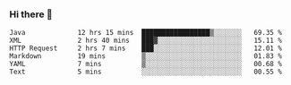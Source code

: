 ### Hi there 👋

<!--
**urzz/urzz** is a ✨ _special_ ✨ repository because its `README.md` (this file) appears on your GitHub profile.

Here are some ideas to get you started:

- 🔭 I’m currently working on ...
- 🌱 I’m currently learning ...
- 👯 I’m looking to collaborate on ...
- 🤔 I’m looking for help with ...
- 💬 Ask me about ...
- 📫 How to reach me: ...
- 😄 Pronouns: ...
- ⚡ Fun fact: ...
-->

<!--START_SECTION:waka-->

```text
Java             12 hrs 15 mins  █████████████████▒░░░░░░░   69.35 %
XML              2 hrs 40 mins   ███▓░░░░░░░░░░░░░░░░░░░░░   15.11 %
HTTP Request     2 hrs 7 mins    ███░░░░░░░░░░░░░░░░░░░░░░   12.01 %
Markdown         19 mins         ▒░░░░░░░░░░░░░░░░░░░░░░░░   01.83 %
YAML             7 mins          ▒░░░░░░░░░░░░░░░░░░░░░░░░   00.68 %
Text             5 mins          ░░░░░░░░░░░░░░░░░░░░░░░░░   00.55 %
```

<!--END_SECTION:waka-->
